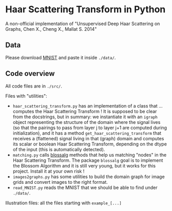 # Haar Scattering Transform in Python
A non-official implementation of "Unsupervised Deep Haar Scattering on Graphs, Chen X., Cheng X., Mallat S. 2014"

## Data

Please download [MNIST](http://yann.lecun.com/exdb/mnist/) and paste it inside ``./data/``.

## Code overview

All code files are in ```./src/```.

Files with "utilities":
- ``haar_scattering_transform.py`` has an implementation of a class that ... computes the Haar Scattering Transform !
It is supposed to be clear from the docstrings, but in summary: we instantiate it with an ``igraph`` object representing
the structure of the domain where the signal lives (so that the pairings to pass from layer j to layer j+1 are computed
during initialization), and it has a method ``get_haar_scattering_transform`` that receives a (flattened) signal living
in that (graph) domain and computes its scalar or boolean Haar Scattering Transform, depending on the dtype of the input
(this is automatically detected).
- ``matching.py`` calls [blossalg](https://github.com/nenb/blossalg) methods that help us matching "nodes" in the Haar 
Scattering Transform. The package ``blossalg`` goal is to implement the Blossom Algorithm and it is still very young, 
but it works for this project. Install it at your own risk ! 
- ``images2graphs.py`` has some utilities to build the domain graph for image grids and convert images to the right format.
- ``read_MNIST.py`` reads the MNIST that we should be able to find under ``./data/``.

Illustration files: all the files starting with ``example_[...]``